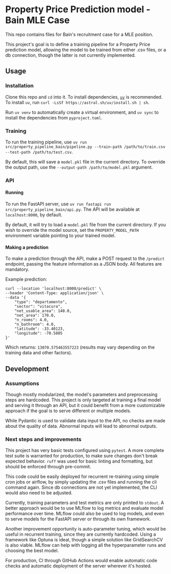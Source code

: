 # Property Price Prediction model - Bain MLE Case

This repo contains files for Bain's recruitment case for a MLE position.

This project's goal is to define a training pipeline for a Property Price prediction
model, allowing the model to be trained from either .csv files, or a db connection,
though the latter is not currently implemented.

## Usage

### Installation

Clone this repo and `cd` into it. To install dependencies, [`uv`](https://astral.sh/uv)
is recommended. To install `uv`, run `curl -LsSf https://astral.sh/uv/install.sh | sh`.

Run `uv venv` to automatically create a virtual environment, and `uv sync` to install
the dependencies from `pyproject.toml`.

### Training

To run the training pipeline, use `uv run src/property_pipeline_bain/pipeline.py --train-path /path/to/train.csv --test-path /path/to/test.csv`.

By default, this will save a `model.pkl` file in the current directory. To override the
output path, use the `--output-path /path/to/model.pkl` argument.

### API

#### Running

To run the FastAPI server, use `uv run fastapi run src/property_pipeline_bain/api.py`.
The API will be available at `localhost:8000`, by default.

By default, it will try to load a `model.pkl` file from the current directory. If you
wish to override the model source, set the `PROPERTY_MODEL_PATH` environment variable
pointing to your trained model.

#### Making a prediction

To make a prediction through the API, make a POST request to the `/predict` endpoint,
passing the feature information as a JSON body. All features are mandatory.

Example prediction:

```shell
curl --location 'localhost:8000/predict' \
--header 'Content-Type: application/json' \
--data '{
    "type": "departamento",
    "sector": "vitacura",
    "net_usable_area": 140.0,
    "net_area": 170.0,
    "n_rooms": 4.0,
    "n_bathroom": 4.0,
    "latitude": -33.40123,
    "longitude": -70.5805
}'
```

Which returns: `13070.575463557223` (results may vary depending on the training data and
other factors).

## Development

### Assumptions

Though mostly modularized, the model's parameters and preprocessing steps are hardcoded.
This project is only targeted at training a final model and serving it through an API,
but it could benefit from a more customizable approach if the goal is to serve different
or multiple models.

While Pydantic is used to validate data input to the API, no checks are made about the
quality of data. Abnormal inputs will lead to abnormal outputs.

### Next steps and improvements

This project has very basic tests configured using `pytest`. A more complete test suite
is warranted for production, to make sure changes don't break expected behavior. `ruff`
was used for basic linting and formatting, but should be enforced through pre-commit.

This code could be easily deployed for recurrent re-training using simple cron jobs or
airflow, by simply updating the .csv files and running the cli command again. Since db
connections are not yet implemented, the CLI would also need to be adjusted.

Currently, training parameters and test metrics are only printed to `stdout`. A better
approach would be to use MLflow to log metrics and evaluate model performance over
time. MLflow could also be used to log models, and even to serve models for the FastAPI
server or through its own framework.

Another improvement opportunity is auto-parameter tuning, which would be useful in
recurrent training, since they are currently hardcoded. Using a framework like Optuna
is ideal, though a simple solution like GridSearchCV is also viable. MLflow can help
with logging all the hyperparameter runs and choosing the best model.

For production, CI through GitHub Actions would enable automatic code checks and
automatic deployment of the server wherever it's hosted.
